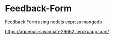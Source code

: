 # Feedback-Form
Feedback Form using nodejs express mongodb

https://aqueous-savannah-29662.herokuapp.com/
